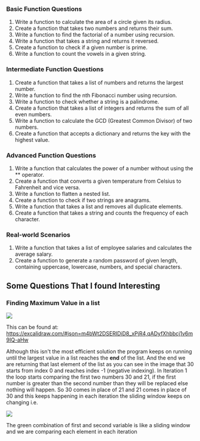 ### Basic Function Questions

1. Write a function to calculate the area of a circle given its radius.
2. Create a function that takes two numbers and returns their sum.
3. Write a function to find the factorial of a number using recursion.
4. Write a function that takes a string and returns it reversed.
5. Create a function to check if a given number is prime.
6. Write a function to count the vowels in a given string.

### Intermediate Function Questions

1. Create a function that takes a list of numbers and returns the largest number.
2. Write a function to find the nth Fibonacci number using recursion.
3. Write a function to check whether a string is a palindrome.
4. Create a function that takes a list of integers and returns the sum of all even numbers.
5. Write a function to calculate the GCD (Greatest Common Divisor) of two numbers.
6. Create a function that accepts a dictionary and returns the key with the highest value.

### Advanced Function Questions

1. Write a function that calculates the power of a number without using the ** operator.
2. Create a function that converts a given temperature from Celsius to Fahrenheit and vice versa.
3. Write a function to flatten a nested list.
4. Create a function to check if two strings are anagrams.
5. Write a function that takes a list and removes all duplicate elements.
6. Create a function that takes a string and counts the frequency of each character.

### Real-world Scenarios

1. Write a function that takes a list of employee salaries and calculates the average salary.
2. Create a function to generate a random password of given length, containing uppercase, lowercase, numbers, and special characters.

## Some Questions That I found Interesting 
### Finding Maximum Value in a list


![](https://i.imgur.com/Ij222NJ.png)

This can be found at: https://excalidraw.com/#json=m4bWt2DSERIDiD8_xPjR4,qADyfXhbbcj1v6m9IQ-aHw

Although this isn't the most efficient solution the program keeps on running until the largest value in a list reaches the **end** of the list. And the end we are returning that last element of the list as you can see in the image that 30 starts from index 0 and reaches index -1 (negative indexing). In Iteration 1 the loop starts comparing the first two numbers 30 and 21, if the first number is greater than the second number than they will be replaced else nothing will happen. So 30 comes in place of 21 and 21 comes in place of 30 and this keeps happening in each iteration the sliding window keeps on changing i.e. 

![](https://i.imgur.com/Ij222NJ.png)

The green combination of first and second variable is like a sliding window and we are comparing each element in each iteration